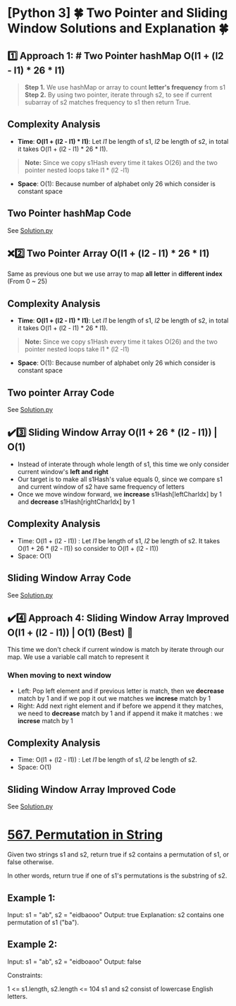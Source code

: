 
# [Python 3] 🍀 Two Pointer and Sliding Window Solutions and Explanation 🍀


## 1️⃣ Approach 1: # Two Pointer hashMap O(l1 + (l2 - l1) * 26 * l1)
> **Step 1.** We use hashMap or array to count **letter's frequency** from s1
> **Step 2.** By using two pointer, iterate through s2, to see if current subarray of s2 matches frequency to s1 then return True.


## Complexity Analysis
* **Time**: **O(l1 + (l2 - l1) * l1)**: Let *l1* be length of s1, *l2* be length of s2, in total it takes  O(l1 + (l2 - l1) * 26 * l1).
> **Note:** Since we copy s1Hash every time it takes O(26) and the two pointer nested loops take l1 * (l2 -l1)
* **Space**: O(1): Because number of alphabet only 26 which consider is constant space

## Two Pointer hashMap Code
See [Solution.py](https://github.com/gcobs0834/2022-Daily-LeetCoding-Challenge-python3-/blob/b302827691b91620a4994d3cfccc7dd3a78c6e9c/Feb%2011%20567.%20Permutation%20in%20String%20(Medium)/Solution.py#L2)

## ❌2️⃣ Two Pointer Array O(l1 + (l2 - l1) * 26 * l1)
Same as previous one but we use array to map **all letter** in **different index** (From 0 ~ 25)

## Complexity Analysis
* **Time**: **O(l1 + (l2 - l1) * l1)**: Let *l1* be length of s1, *l2* be length of s2, in total it takes  O(l1 + (l2 - l1) * 26 * l1).
> **Note:** Since we copy s1Hash every time it takes O(26) and the two pointer nested loops take l1 * (l2 -l1)
* **Space**: O(1): Because number of alphabet only 26 which consider is constant space

## Two pointer Array Code
See [Solution.py](https://github.com/gcobs0834/2022-Daily-LeetCoding-Challenge-python3-/blob/b302827691b91620a4994d3cfccc7dd3a78c6e9c/Feb%2011%20567.%20Permutation%20in%20String%20(Medium)/Solution.py#L24)



## ✔️3️⃣ Sliding Window Array O(l1 + 26 * (l2 - l1)) | O(1) 

* Instead of interate through whole length of s1, this time we only consider current window's **left and right**
* Our target is to make all s1Hash's value equals 0, since we compare s1 and current window of s2 have same frequency of letters
* Once we move window forward, we **increase** s1Hash[leftCharIdx] by 1 and **decrease** s1Hash[rightCharIdx] by 1

## Complexity Analysis
* Time: O(l1 + (l2 - l1)) : Let *l1* be length of s1, *l2* be length of s2. It takes O(l1 + 26 * (l2 - l1)) so consider to O(l1 + (l2 - l1))
* Space: O(1)

## Sliding Window Array Code
See [Solution.py](https://github.com/gcobs0834/2022-Daily-LeetCoding-Challenge-python3-/blob/b302827691b91620a4994d3cfccc7dd3a78c6e9c/Feb%2011%20567.%20Permutation%20in%20String%20(Medium)/Solution.py#L48)


## ✔️4️⃣ Approach 4: Sliding Window Array Improved O(l1 + (l2 - l1)) | O(1) (Best) 🦞

This time we don't check if current window is match by iterate through our map.
We use a variable call match to represent it

### When moving to next window
* Left: Pop left element and if previous letter is match, then we **decrease** match by 1 and if we pop it out we matches we **increse** match by 1
* Right: Add next right element and if before we append it they matches, we need to **decrease** match by 1 and if append it make it matches : we **increse** match by 1
## Complexity Analysis
* Time: O(l1 + (l2 - l1)) : Let *l1* be length of s1, *l2* be length of s2.
* Space: O(1)

## Sliding Window Array Improved Code
See [Solution.py](https://github.com/gcobs0834/2022-Daily-LeetCoding-Challenge-python3-/blob/b302827691b91620a4994d3cfccc7dd3a78c6e9c/Feb%2011%20567.%20Permutation%20in%20String%20(Medium)/Solution.py#L75)

# [567. Permutation in String](https://leetcode.com/problems/permutation-in-string/)

Given two strings s1 and s2, return true if s2 contains a permutation of s1, or false otherwise.

In other words, return true if one of s1's permutations is the substring of s2.

 

## Example 1:

Input: s1 = "ab", s2 = "eidbaooo"
Output: true
Explanation: s2 contains one permutation of s1 ("ba").
## Example 2:

Input: s1 = "ab", s2 = "eidboaoo"
Output: false
 

Constraints:

1 <= s1.length, s2.length <= 104
s1 and s2 consist of lowercase English letters.
